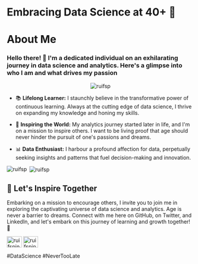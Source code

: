 # Embracing Data Science at 40+ 🚀

# About Me

<h3 align="lest"> Hello there! 👋 I'm a dedicated individual on an exhilarating journey in data science and analytics. Here's a glimpse into who I am and what drives my passion </h3>

<p align="center"> <img src="https://komarev.com/ghpvc/?username=ruifsp&label=Profile%20views&color=0e75b6&style=flat" alt="ruifsp" /> </p>

- 📚 **Lifelong Learner:** I staunchly believe in the transformative power of continuous learning. Always at the cutting edge of data science, I thrive on expanding my knowledge and honing my skills.

- 🌟 **Inspiring the World:** My analytics journey started later in life, and I'm on a mission to inspire others. I want to be living proof that age should never hinder the pursuit of one's passions and dreams.

- 📊 **Data Enthusiast:** I harbour a profound affection for data, perpetually seeking insights and patterns that fuel decision-making and innovation.

<p><img align="left" src="https://github-readme-stats.vercel.app/api/top-langs?username=ruifsp&show_icons=true&locale=en&layout=compact" alt="ruifsp" /></p>

<p>&nbsp;<img align="center" src="https://github-readme-stats.vercel.app/api?username=ruifsp&show_icons=true&locale=en" alt="ruifsp" /></p>

## 📢 Let's Inspire Together

Embarking on a mission to encourage others, I invite you to join me in exploring the captivating universe of data science and analytics. Age is never a barrier to dreams. Connect with me here on GitHub, on Twitter, and LinkedIn, and let's embark on this journey of learning and growth together! 🌟

<p align="left">
<a href="https://twitter.com/ruifspinto" target="blank"><img align="center" src="https://raw.githubusercontent.com/rahuldkjain/github-profile-readme-generator/master/src/images/icons/Social/twitter.svg" alt="ruifspinto" height="30" width="40" /></a>
<a href="https://www.linkedin.com/in/ruifspinto" target="blank"><img align="center" src="https://raw.githubusercontent.com/rahuldkjain/github-profile-readme-generator/master/src/images/icons/Social/linked-in-alt.svg" alt="ruifspinto" height="30" width="40" /></a>
</p>

#DataScience #NeverTooLate
